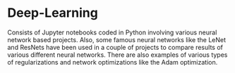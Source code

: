 # Deep-Learning
Consists of Jupyter notebooks coded in Python involving various neural network based projects.
Also, some famous neural networks like the LeNet and ResNets have been used in a couple of projects to compare results of various different neural networks. There are also examples of various types of regularizations and network optimizations like the Adam optimization.
